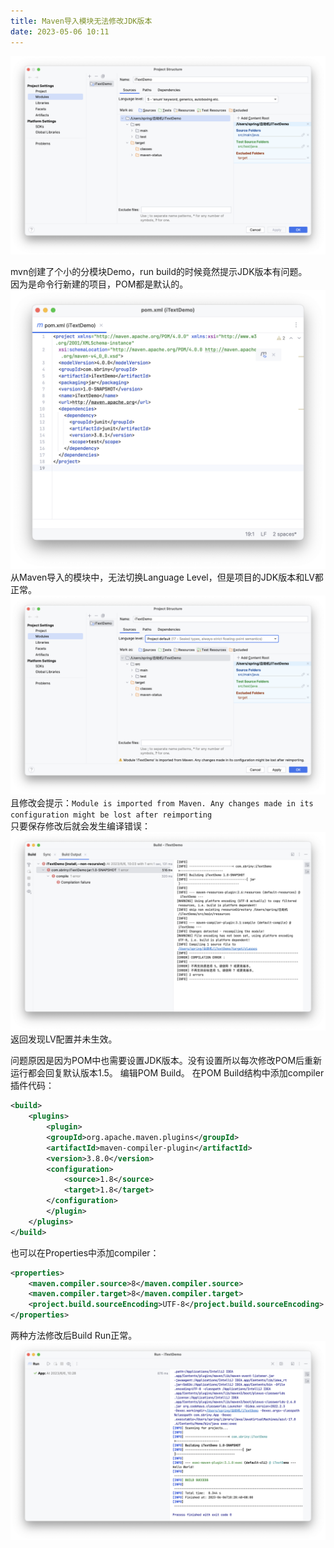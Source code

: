 ```yaml
---
title: Maven导入模块无法修改JDK版本
date: 2023-05-06 10:11
---
```


![](Maven-项目无法修改JDK版本且模块JDK总是5/2023-06-06-10-12-33.png)
<!--more-->
mvn创建了个小的分模块Demo，run build的时候竟然提示JDK版本有问题。  
因为是命令行新建的项目，POM都是默认的。
![](Maven-项目无法修改JDK版本且模块JDK总是5/2023-06-06-10-25-03.png)
从Maven导入的模块中，无法切换Language Level，但是项目的JDK版本和LV都正常。
![](Maven-项目无法修改JDK版本且模块JDK总是5/2023-06-06-10-14-11.png)
且修改会提示：`Module is imported from Maven. Any changes made in its configuration might be lost after reimporting`  
只要保存修改后就会发生编译错误：
![](Maven-项目无法修改JDK版本且模块JDK总是5/2023-06-06-10-14-52.png)
返回发现LV配置并未生效。

问题原因是因为POM中也需要设置JDK版本。没有设置所以每次修改POM后重新运行都会回复默认版本1.5。
编辑POM Build。
在POM Build结构中添加compiler插件代码：
```XML
<build>
    <plugins>
        <plugin>
        <groupId>org.apache.maven.plugins</groupId>
        <artifactId>maven-compiler-plugin</artifactId>
        <version>3.8.0</version>
        <configuration>
            <source>1.8</source>
            <target>1.8</target>
        </configuration>
        </plugin>
    </plugins>
</build>
```
也可以在Properties中添加compiler：
```XML
<properties>
    <maven.compiler.source>8</maven.compiler.source>
    <maven.compiler.target>8</maven.compiler.target>
    <project.build.sourceEncoding>UTF-8</project.build.sourceEncoding>
</properties>
```
两种方法修改后Build Run正常。
![](Maven-项目无法修改JDK版本且模块JDK总是5/2023-06-06-10-29-41.png)